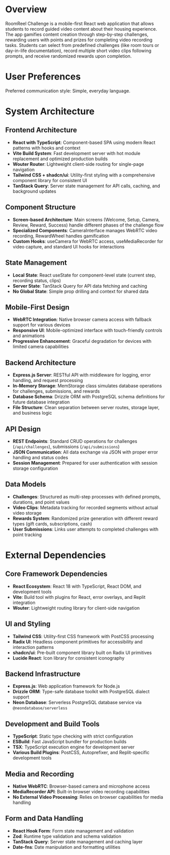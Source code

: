 # Overview

RoomReel Challenge is a mobile-first React web application that allows students to record guided video content about their housing experience. The app gamifies content creation through step-by-step challenges, rewarding users with points and prizes for completing video recording tasks. Students can select from predefined challenges (like room tours or day-in-life documentation), record multiple short video clips following prompts, and receive randomized rewards upon completion.

# User Preferences

Preferred communication style: Simple, everyday language.

# System Architecture

## Frontend Architecture
- **React with TypeScript**: Component-based SPA using modern React patterns with hooks and context
- **Vite Build System**: Fast development server with hot module replacement and optimized production builds
- **Wouter Router**: Lightweight client-side routing for single-page navigation
- **Tailwind CSS + shadcn/ui**: Utility-first styling with a comprehensive component library for consistent UI
- **TanStack Query**: Server state management for API calls, caching, and background updates

## Component Structure
- **Screen-based Architecture**: Main screens (Welcome, Setup, Camera, Review, Reward, Success) handle different phases of the challenge flow
- **Specialized Components**: CameraInterface manages WebRTC video recording, RewardWheel handles gamification
- **Custom Hooks**: useCamera for WebRTC access, useMediaRecorder for video capture, and standard UI hooks for interactions

## State Management
- **Local State**: React useState for component-level state (current step, recording status, clips)
- **Server State**: TanStack Query for API data fetching and caching
- **No Global State**: Simple prop drilling and context for shared data

## Mobile-First Design
- **WebRTC Integration**: Native browser camera access with fallback support for various devices
- **Responsive UI**: Mobile-optimized interface with touch-friendly controls and animations
- **Progressive Enhancement**: Graceful degradation for devices with limited camera capabilities

## Backend Architecture
- **Express.js Server**: RESTful API with middleware for logging, error handling, and request processing
- **In-Memory Storage**: MemStorage class simulates database operations for challenges, submissions, and rewards
- **Database Schema**: Drizzle ORM with PostgreSQL schema definitions for future database integration
- **File Structure**: Clean separation between server routes, storage layer, and business logic

## API Design
- **REST Endpoints**: Standard CRUD operations for challenges (`/api/challenges`), submissions (`/api/submissions`)
- **JSON Communication**: All data exchange via JSON with proper error handling and status codes
- **Session Management**: Prepared for user authentication with session storage configuration

## Data Models
- **Challenges**: Structured as multi-step processes with defined prompts, durations, and point values
- **Video Clips**: Metadata tracking for recorded segments without actual video storage
- **Rewards System**: Randomized prize generation with different reward types (gift cards, subscriptions, cash)
- **User Submissions**: Links user attempts to completed challenges with point tracking

# External Dependencies

## Core Framework Dependencies
- **React Ecosystem**: React 18 with TypeScript, React DOM, and development tools
- **Vite**: Build tool with plugins for React, error overlays, and Replit integration
- **Wouter**: Lightweight routing library for client-side navigation

## UI and Styling
- **Tailwind CSS**: Utility-first CSS framework with PostCSS processing
- **Radix UI**: Headless component primitives for accessibility and interaction patterns
- **shadcn/ui**: Pre-built component library built on Radix UI primitives
- **Lucide React**: Icon library for consistent iconography

## Backend Infrastructure
- **Express.js**: Web application framework for Node.js
- **Drizzle ORM**: Type-safe database toolkit with PostgreSQL dialect support
- **Neon Database**: Serverless PostgreSQL database service via `@neondatabase/serverless`

## Development and Build Tools
- **TypeScript**: Static type checking with strict configuration
- **ESBuild**: Fast JavaScript bundler for production builds
- **TSX**: TypeScript execution engine for development server
- **Various Build Plugins**: PostCSS, Autoprefixer, and Replit-specific development tools

## Media and Recording
- **Native WebRTC**: Browser-based camera and microphone access
- **MediaRecorder API**: Built-in browser video recording capabilities
- **No External Video Processing**: Relies on browser capabilities for media handling

## Form and Data Handling
- **React Hook Form**: Form state management and validation
- **Zod**: Runtime type validation and schema validation
- **TanStack Query**: Server state management and caching layer
- **Date-fns**: Date manipulation and formatting utilities